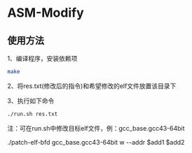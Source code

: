 # ASM-Modify
## 使用方法
1、编译程序，安装依赖项
```bash
make
```
2、将res.txt(修改后的指令)和希望修改的elf文件放置该目录下

3、执行如下命令
```bash
./run.sh res.txt
```
注：可在run.sh中修改目标elf文件，例：gcc_base.gcc43-64bit

./patch-elf-bfd gcc_base.gcc43-64bit w --addr $add1 $add2
